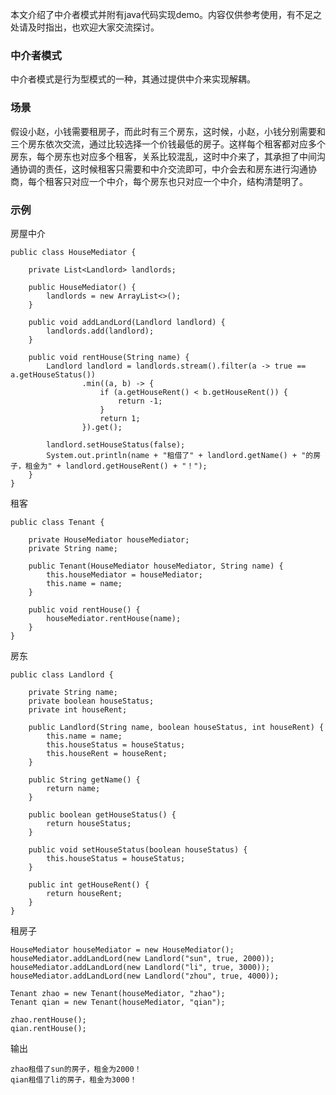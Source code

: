 本文介绍了中介者模式并附有java代码实现demo。内容仅供参考使用，有不足之处请及时指出，也欢迎大家交流探讨。

### 中介者模式

中介者模式是行为型模式的一种，其通过提供中介来实现解耦。

### 场景

假设小赵，小钱需要租房子，而此时有三个房东，这时候，小赵，小钱分别需要和三个房东依次交流，通过比较选择一个价钱最低的房子。这样每个租客都对应多个房东，每个房东也对应多个租客，关系比较混乱，这时中介来了，其承担了中间沟通协调的责任，这时候租客只需要和中介交流即可，中介会去和房东进行沟通协商，每个租客只对应一个中介，每个房东也只对应一个中介，结构清楚明了。

### 示例

房屋中介

```
public class HouseMediator {

    private List<Landlord> landlords;

    public HouseMediator() {
        landlords = new ArrayList<>();
    }

    public void addLandLord(Landlord landlord) {
        landlords.add(landlord);
    }

    public void rentHouse(String name) {
        Landlord landlord = landlords.stream().filter(a -> true == a.getHouseStatus())
                .min((a, b) -> {
                    if (a.getHouseRent() < b.getHouseRent()) {
                        return -1;
                    }
                    return 1;
                }).get();

        landlord.setHouseStatus(false);
        System.out.println(name + "租借了" + landlord.getName() + "的房子，租金为" + landlord.getHouseRent() + "！");
    }
}
```

租客

```
public class Tenant {

    private HouseMediator houseMediator;
    private String name;

    public Tenant(HouseMediator houseMediator, String name) {
        this.houseMediator = houseMediator;
        this.name = name;
    }

    public void rentHouse() {
        houseMediator.rentHouse(name);
    }
}
```

房东

```
public class Landlord {

    private String name;
    private boolean houseStatus;
    private int houseRent;

    public Landlord(String name, boolean houseStatus, int houseRent) {
        this.name = name;
        this.houseStatus = houseStatus;
        this.houseRent = houseRent;
    }

    public String getName() {
        return name;
    }

    public boolean getHouseStatus() {
        return houseStatus;
    }

    public void setHouseStatus(boolean houseStatus) {
        this.houseStatus = houseStatus;
    }

    public int getHouseRent() {
        return houseRent;
    }
}
```

租房子

```
HouseMediator houseMediator = new HouseMediator();
houseMediator.addLandLord(new Landlord("sun", true, 2000));
houseMediator.addLandLord(new Landlord("li", true, 3000));
houseMediator.addLandLord(new Landlord("zhou", true, 4000));

Tenant zhao = new Tenant(houseMediator, "zhao");
Tenant qian = new Tenant(houseMediator, "qian");

zhao.rentHouse();
qian.rentHouse();
```

输出

```
zhao租借了sun的房子，租金为2000！
qian租借了li的房子，租金为3000！
```